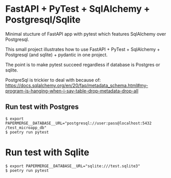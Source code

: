 # FastAPI + PyTest + SqlAlchemy + Postgresql/Sqlite

Minimal stucture of FastAPI app with pytest which features
SqlAlchemy over Postgresql.

This small project illustrates how to use FastAPI + PyTest + SqlAlchemy + 
Postgresql (and sqlite) + pydantic in one project.

The point is to make pytest succeed regardless if database is Postgres or sqlite.

PostgreSql is trickier to deal with because of: 
https://docs.sqlalchemy.org/en/20/faq/metadata_schema.html#my-program-is-hanging-when-i-say-table-drop-metadata-drop-all


## Run test with Postgres

```
$ export PAPERMERGE__DATABASE__URL="postgresql://user:pass@localhost:5432
/test_microapp_db"
$ poetry run pytest
```

# Run test with Sqlite

```
$ export PAPERMERGE__DATABASE__URL="sqlite:///test.sqlite3"
$ poetry run pytest
```
